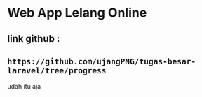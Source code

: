 # **Web App Lelang Online**
## **link github** :
```https://github.com/ujangPNG/tugas-besar-laravel/tree/progress```
<br>
---
udah itu aja